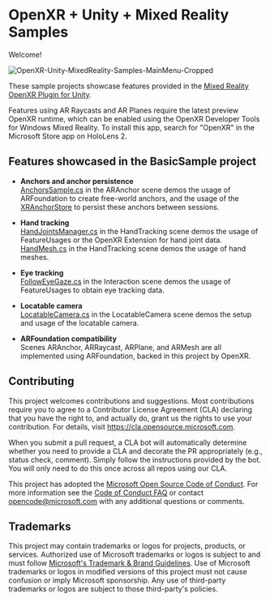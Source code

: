 # OpenXR + Unity + Mixed Reality Samples

Welcome!

![OpenXR-Unity-MixedReality-Samples-MainMenu-Cropped](Readme/OpenXR-Unity-MixedReality-Samples-MainMenu-Cropped.jpg)

These sample projects showcase features provided in the [Mixed Reality OpenXR Plugin for Unity](https://aka.ms/openxr-unity).

Features using AR Raycasts and AR Planes require the latest preview OpenXR runtime, which can be enabled using the OpenXR Developer Tools for Windows Mixed Reality. To install this app, search for "OpenXR" in the Microsoft Store app on HoloLens 2.

## Features showcased in the BasicSample project

- **Anchors and anchor persistence** </br>
[AnchorsSample.cs](BasicSample/Assets/ARAnchor/Scripts/AnchorsSample.cs) in the ARAnchor scene demos the usage of ARFoundation to create free-world anchors, and the usage of the [XRAnchorStore](https://docs.microsoft.com/en-us/windows/mixed-reality/develop/unity/spatial-anchors-in-unity?tabs=openxr#using-the-anchorstore) to persist these anchors between sessions.

- **Hand tracking** </br>
[HandJointsManager.cs](BasicSample/Assets/HandTracking/Scripts/HandJointsManager.cs) in the HandTracking scene demos the usage of FeatureUsages or the OpenXR Extension for hand joint data. </br>
[HandMesh.cs](BasicSample/Assets/HandTracking/Scripts/HandMesh.cs) in the HandTracking scene demos the usage of hand meshes.

- **Eye tracking** </br>
[FollowEyeGaze.cs](BasicSample/Assets/Interaction/Scripts/FollowEyeGaze.cs) in the Interaction scene demos the usage of FeatureUsages to obtain eye tracking data.

- **Locatable camera** </br>
[LocatableCamera.cs](BasicSample/Assets/LocatableCamera/Scripts/LocatableCamera.cs) in the LocatableCamera scene demos the setup and usage of the locatable camera.

- **ARFoundation compatibility** </br>
Scenes ARAnchor, ARRaycast, ARPlane, and ARMesh are all implemented using ARFoundation, backed in this project by OpenXR.

## Contributing

This project welcomes contributions and suggestions.  Most contributions require you to agree to a
Contributor License Agreement (CLA) declaring that you have the right to, and actually do, grant us
the rights to use your contribution. For details, visit https://cla.opensource.microsoft.com.

When you submit a pull request, a CLA bot will automatically determine whether you need to provide
a CLA and decorate the PR appropriately (e.g., status check, comment). Simply follow the instructions
provided by the bot. You will only need to do this once across all repos using our CLA.

This project has adopted the [Microsoft Open Source Code of Conduct](https://opensource.microsoft.com/codeofconduct/).
For more information see the [Code of Conduct FAQ](https://opensource.microsoft.com/codeofconduct/faq/) or
contact [opencode@microsoft.com](mailto:opencode@microsoft.com) with any additional questions or comments.

## Trademarks

This project may contain trademarks or logos for projects, products, or services. Authorized use of Microsoft 
trademarks or logos is subject to and must follow 
[Microsoft's Trademark & Brand Guidelines](https://www.microsoft.com/en-us/legal/intellectualproperty/trademarks/usage/general).
Use of Microsoft trademarks or logos in modified versions of this project must not cause confusion or imply Microsoft sponsorship.
Any use of third-party trademarks or logos are subject to those third-party's policies.
